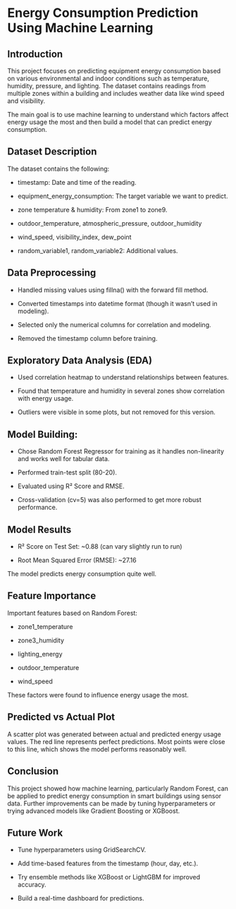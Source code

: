 # **Energy Consumption Prediction Using Machine Learning**

## **Introduction**

This project focuses on predicting equipment energy consumption based on various environmental and indoor conditions such as temperature, humidity, pressure, and lighting. The dataset contains readings from multiple zones within a building and includes weather data like wind speed and visibility.

The main goal is to use machine learning to understand which factors affect energy usage the most and then build a model that can predict energy consumption.

## **Dataset Description**

The dataset contains the following:

- timestamp: Date and time of the reading.

- equipment_energy_consumption: The target variable we want to predict.

- zone temperature & humidity: From zone1 to zone9.

- outdoor_temperature, atmospheric_pressure, outdoor_humidity

- wind_speed, visibility_index, dew_point

- random_variable1, random_variable2: Additional values.

## **Data Preprocessing**
- Handled missing values using fillna() with the forward fill method.

- Converted timestamps into datetime format (though it wasn’t used in modeling).

- Selected only the numerical columns for correlation and modeling.

- Removed the timestamp column before training.

## **Exploratory Data Analysis (EDA)**
- Used correlation heatmap to understand relationships between features.

- Found that temperature and humidity in several zones show correlation with energy usage.

- Outliers were visible in some plots, but not removed for this version.

## **Model Building**:

- Chose Random Forest Regressor for training as it handles non-linearity and works well for tabular data.

- Performed train-test split (80-20).

- Evaluated using R² Score and RMSE.

- Cross-validation (cv=5) was also performed to get more robust performance.

## **Model Results**

- R² Score on Test Set: ~0.88 (can vary slightly run to run)

- Root Mean Squared Error (RMSE): ~27.16

The model predicts energy consumption quite well.

## **Feature Importance**

Important features based on Random Forest:

- zone1_temperature

- zone3_humidity

- lighting_energy

- outdoor_temperature

- wind_speed

These factors were found to influence energy usage the most.

## **Predicted vs Actual Plot**

A scatter plot was generated between actual and predicted energy usage values. The red line represents perfect predictions. Most points were close to this line, which shows the model performs reasonably well.

## **Conclusion**

This project showed how machine learning, particularly Random Forest, can be applied to predict energy consumption in smart buildings using sensor data. Further improvements can be made by tuning hyperparameters or trying advanced models like Gradient Boosting or XGBoost.

## **Future Work**

- Tune hyperparameters using GridSearchCV.

- Add time-based features from the timestamp (hour, day, etc.).

- Try ensemble methods like XGBoost or LightGBM for improved accuracy.

- Build a real-time dashboard for predictions.

